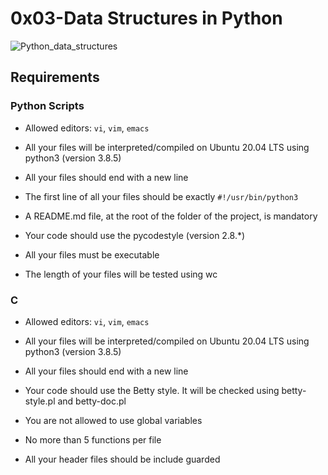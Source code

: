 # 0x03-Data Structures in Python

![Python_data_structures](https://www.tutorialandexample.com/wp-content/uploads/2020/12/image-17.png)



## Requirements



### Python Scripts



* Allowed editors: `vi`, `vim`, `emacs`

* All your files will be interpreted/compiled on Ubuntu 20.04 LTS using python3 (version 3.8.5)

* All your files should end with a new line

* The first line of all your files should be exactly `#!/usr/bin/python3`

* A README.md file, at the root of the folder of the project, is mandatory

* Your code should use the pycodestyle (version 2.8.*)

* All your files must be executable

* The length of your files will be tested using wc



### C



* Allowed editors: `vi`, `vim`, `emacs`

* All your files will be interpreted/compiled on Ubuntu 20.04 LTS using python3 (version 3.8.5)

* All your files should end with a new line

* Your code should use the Betty style. It will be checked using betty-style.pl and betty-doc.pl

* You are not allowed to use global variables

* No more than 5 functions per file

* All your header files should be include guarded
